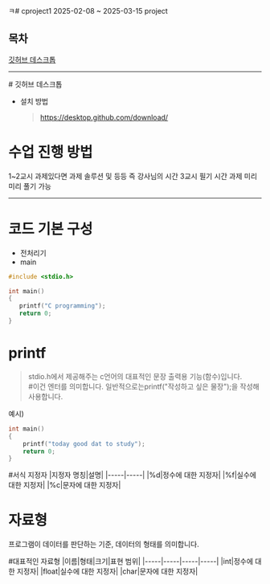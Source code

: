 ㅋ# cproject1
 2025-02-08 ~ 2025-03-15 project

## 목차
 [깃허브 데스크톱](#깃허브-데스크톱)
<hr/>
 # 깃허브 데스크톱

 + 설치 방법
   >https://desktop.github.com/download/

 # 수업 진행 방법
  1~2교시 과제있다면 과제 솔루션 및 등등
  즉 강사님의 시간
  3교시 필기 시간 과제 미리미리 풀기 가능
<hr/>

# 코드 기본 구성
+ 전처리기
+ main

```c
#include <stdio.h>

int main()
{
   printf("C programming");
   return 0;
}
```
# printf
> stdio.h에서 제공해주는 c언어의 대표적인 문장 출력용 기능(함수)입니다.<br>#이건 엔터를 의미합니다.
> 일반적으로는printf("작성하고 싶은 물장");을 작성해 사용합니다.

예시)
```c
int main()
{
    printf("today good dat to study");
    return 0;
}
```
#서식 지정자
|지정자 명칭|설명|
|-----|-----|
|%d|정수에 대한 지정자|
|%f|실수에 대한 지정자|
|%c|문자에 대한 지정자|
# 자료형
프로그램이 데이터를 판단하는 기준, 데이터의 형태를 의미합니다.

#대표적인 자료형
|이름|형태|크기|표현 범위|
|-----|-----|-----|-----|
|int|정수에 대한 지정자|
|float|실수에 대한 지정자|
|char|문자에 대한 지정자|


